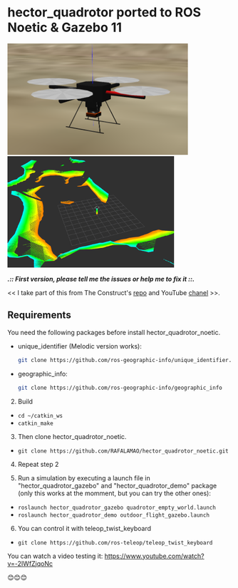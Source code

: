 # hector_quadrotor ported to ROS Noetic & Gazebo 11

<img src="imgs/dron_photo.png" height="250"/> <img src="imgs/dron_photo_rviz.png" height="250"/>

***.:: First version, please tell me the issues or help me to fix it ::.***

<< I take part of this from The Construct's [repo](https://bitbucket.org/theconstructcore/hector_quadrotor_sim/src/master/) and YouTube [chanel](https://www.youtube.com/channel/UCt6Lag-vv25fTX3e11mVY1Q) >>.

## Requirements

You need the following packages before install hector_quadrotor_noetic.

* unique_identifier (Melodic version works):
    ```sh
    git clone https://github.com/ros-geographic-info/unique_identifier.git
    ```
* geographic_info:
    ```sh
    git clone https://github.com/ros-geographic-info/geographic_info
    ```

2. Build
* `cd ~/catkin_ws`
* `catkin_make`

3. Then clone hector_quadrotor_noetic.
* `git clone https://github.com/RAFALAMAO/hector_quadrotor_noetic.git`

4. Repeat step 2

5. Run a simulation by executing a launch file in "hector_quadrotor_gazebo" and "hector_quadrotor_demo" package (only this works at the momment, but you can try the other ones):

* `roslaunch hector_quadrotor_gazebo quadrotor_empty_world.launch`
* `roslaunch hector_quadrotor_demo outdoor_flight_gazebo.launch`

6. You can control it with teleop_twist_keyboard
* `git clone https://github.com/ros-teleop/teleop_twist_keyboard`

You can watch a video testing it:
https://www.youtube.com/watch?v=-2IWfZjqoNc

😊😊😊

